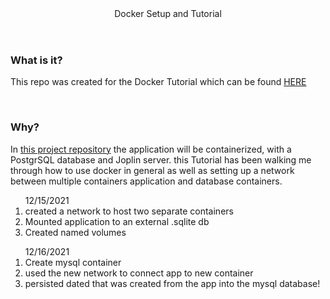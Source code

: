 <header>Docker Setup and Tutorial</header>

<body>
<div classname="about">
    <h3>What is it?</h3>
    <p>This repo was created for the Docker Tutorial which can be found <a href="https://docs.docker.com/get-started/">HERE</a></p>
    <br>
    <h3>Why?</h3>
    <p>In <a href="https://github.com/joetid09/WorthATri">this project repository</a> the application will be containerized, with a PostgrSQL database and Joplin server.
        this Tutorial has been walking me through how to use docker in general as well as setting up a network between multiple containers application and database containers.</p>
    <div>
    <ol>
        <lh>12/15/2021</lh>
        <li>created a network to host two separate containers</li>
        <li>Mounted application to an external .sqlite db</li>
        <li>Created named volumes</li>
    </ol>
    <ol>
        <lh>12/16/2021</lh>
        <li>Create mysql container</li>
        <li>used the new network to connect app to new container</li>
        <li>persisted dated that was created from the app into the mysql database!</li>
    </ol>
    </div>
</div>
</body>